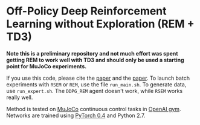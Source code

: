 # Off-Policy Deep Reinforcement Learning without Exploration (REM + TD3)

**Note this is a preliminary repository and not much effort was spent getting REM to work well with TD3 and should only be used a starting point for MuJoCo experiments.** 


If you use this code, please cite the [paper](https://arxiv.org/abs/1812.02900) and the [paper](https://arxiv.org/abs/1907.04543). To launch batch experiments with `RSEM` or `REM`, use the file `run_main.sh`. To generate data, use `run_expert.sh`. The `DDPG_REM` agent doesn't work, while `RSEM` works really well. 

Method is tested on [MuJoCo](http://www.mujoco.org/) continuous control tasks in [OpenAI gym](https://github.com/openai/gym). 
Networks are trained using [PyTorch 0.4](https://github.com/pytorch/pytorch) and Python 2.7. 
